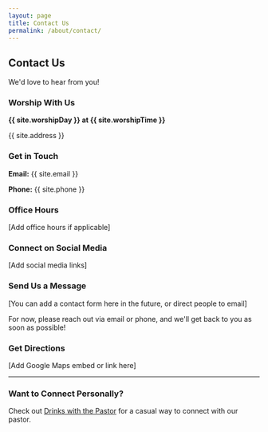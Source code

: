 ```yaml
---
layout: page
title: Contact Us
permalink: /about/contact/
---
```


## Contact Us

We'd love to hear from you!

### Worship With Us

**{{ site.worshipDay }} at {{ site.worshipTime }}**

{{ site.address }}

### Get in Touch

**Email:** {{ site.email }}

**Phone:** {{ site.phone }}

### Office Hours

[Add office hours if applicable]

### Connect on Social Media

[Add social media links]

### Send Us a Message

[You can add a contact form here in the future, or direct people to email]

For now, please reach out via email or phone, and we'll get back to you as soon as possible!

### Get Directions

[Add Google Maps embed or link here]

---

### Want to Connect Personally?

Check out [Drinks with the Pastor](/about/drinks-with-pastor/) for a casual way to connect with our pastor.

